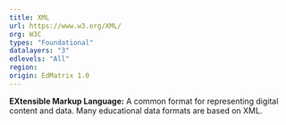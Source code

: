 ```yaml
---
title: XML
url: https://www.w3.org/XML/
org: W3C
types: "Foundational"
datalayers: "3"
edlevels: "All"
region:
origin: EdMatrix 1.0
---
```

**EXtensible Markup Language:** A common format for representing digital content and data. Many educational data formats are based on XML.
